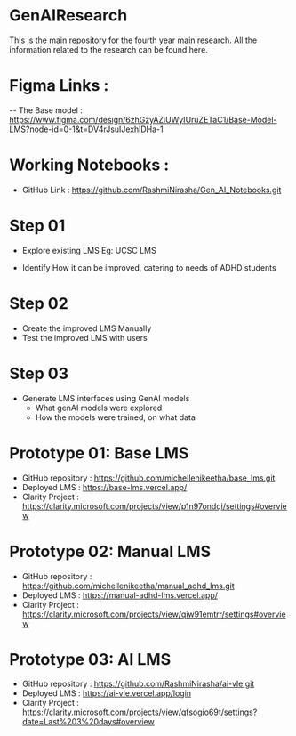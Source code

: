 # GenAIResearch
This is the main repository for the fourth year main research. All the information related to the research can be found here. 

# Figma Links : 

-- The Base model : https://www.figma.com/design/6zhGzyAZiUWyIUruZETaC1/Base-Model-LMS?node-id=0-1&t=DV4rJsuIJexhlDHa-1 

# Working Notebooks : 

- GitHub Link : https://github.com/RashmiNirasha/Gen_AI_Notebooks.git 

# Step 01 
- Explore existing LMS
  Eg: UCSC LMS

- Identify How it can be improved, catering to needs of ADHD students

# Step 02 
- Create the improved LMS Manually
- Test the improved LMS with users


# Step 03
- Generate LMS interfaces using GenAI models
    - What genAI models were explored
    - How the models were trained, on what data

# Prototype 01: Base LMS 
- GitHub repository : https://github.com/michellenikeetha/base_lms.git
- Deployed LMS : https://base-lms.vercel.app/
- Clarity Project : https://clarity.microsoft.com/projects/view/p1n97ondqi/settings#overview

# Prototype 02: Manual LMS 
- GitHub repository : https://github.com/michellenikeetha/manual_adhd_lms.git
- Deployed LMS : https://manual-adhd-lms.vercel.app/
- Clarity Project : https://clarity.microsoft.com/projects/view/qiw91emtrr/settings#overview

# Prototype 03: AI LMS 
- GitHub repository : https://github.com/RashmiNirasha/ai-vle.git 
- Deployed LMS : https://ai-vle.vercel.app/login 
- Clarity Project : https://clarity.microsoft.com/projects/view/qfsogio69t/settings?date=Last%203%20days#overview 
